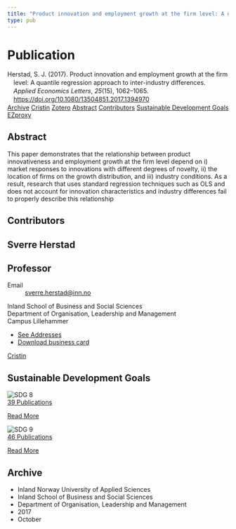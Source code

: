 ```yaml
---
title: "Product innovation and employment growth at the firm level: A quantile regression approach to inter-industry differences"
type: pub
---
```

<h1>Publication</h1>
<article id="csl-bib-container-VRR47N6N" class="csl-bib-container">
  <div class="csl-bib-body" style="line-height: 1.35; padding-left: 1em; text-indent:-1em;">
  <div class="csl-entry">Herstad, S. J. (2017). Product innovation and employment growth at the firm level: A quantile regression approach to inter-industry differences. <i>Applied Economics Letters</i>, <i>25</i>(15), 1062&#x2013;1065. <a href="https://doi.org/10.1080/13504851.2017.1394970">https://doi.org/10.1080/13504851.2017.1394970</a></div>
</div>
  <div class="csl-bib-buttons">
    <a href="#taxonomy-article-VRR47N6N" class="csl-bib-button">Archive</a>
    <a href="https://app.cristin.no/results/show.jsf?id=1508264" alt="Cristin URL" class="csl-bib-button">Cristin</a>
    <a href="http://zotero.org/groups/5022929/items/VRR47N6N" alt="Zotero URL" class="csl-bib-button">Zotero</a>
    <a href="#abstract-article-VRR47N6N" class="csl-bib-button">Abstract</a>
    <a href="#contributors-article-VRR47N6N" class="csl-bib-button">Contributors</a>
    <a href="#sdg-article-VRR47N6N" class="csl-bib-button">Sustainable Development Goals</a>
    <a href="http://ezproxy.inn.no/login?url=https://doi.org/10.1080/13504851.2017.1394970" class="csl-bib-button">EZproxy</a>
  </div>
  <div id="csl-bib-meta-container-VRR47N6N"></div>
</article>
<div id="csl-bib-meta-VRR47N6N" class="csl-bib-meta">
  <article id="abstract-article-VRR47N6N" class="abstract-article">
    <h1>Abstract</h1>
    This paper demonstrates that the relationship between product innovativeness and employment growth at the firm level depend on i) market responses to innovations with different degrees of novelty, ii) the location of firms on the growth distribution, and iii) industry conditions. As a result, research that uses standard regression techniques such as OLS and does not account for innovation characteristics and industry differences fail to properly describe this relationship
  </article>
  <article id="contributors-article-VRR47N6N" class="contributors-article">
    <h1>Contributors</h1>
    <div class="personas">
<div class="vrtx-hinn-person-card">
<div class="photo">
<i class="lar la-user-circle missing-person"></i>
</div>
<div class="info">
<hgroup><h1>Sverre Herstad</h1>
<h2>Professor</h2>
</hgroup><dl>
<dt>Email</dt>
<dd>
<a href="mailto:sverre.herstad@inn.no">sverre.herstad@inn.no</a>
</dd>
</dl>
<p>
Inland School of Business and Social Sciences<br>
Department of Organisation, Leadership and Management<br>
Campus Lillehammer
</p>
<ul class="vrtx-hinn-links">
<li><a href="https://www.inn.no/english/find-an-employee/sverre-herstad.html#vrtx-hinn-addresses">See Addresses</a></li>
<li><a href="https://www.inn.no/english/find-an-employee/sverre-herstad.html?vrtx=vcf">Download business card</a></li>
</ul>
</div>
</div>
<a href="https://app.cristin.no/persons/show.jsf?id=13858" alt="Cristin URL" class="personas-cristin">Cristin</a>
</div>
  </article>
  <article id="sdg-article-VRR47N6N" class="sdg-article">
    <h1>Sustainable Development Goals</h1>
    <div class="sdg-container"><div id="sdg8" class="sdg">
<img src="{{< params subfolder >}}images/sdg/sdg08_en.png" class="image" alt="SDG 8">
<div class="sdg-overlay">
<a href="{{< params subfolder >}}en/archive/?sdg=8#archive" class="sdg-publication-count"><span>39</span> Publications</a>
<p><a href="https://sdgs.un.org/goals/goal8" class="sdg-read-more">Read More</a></p>
</div>
</div> <div id="sdg9" class="sdg">
<img src="{{< params subfolder >}}images/sdg/sdg09_en.png" class="image" alt="SDG 9">
<div class="sdg-overlay">
<a href="{{< params subfolder >}}en/archive/?sdg=9#archive" class="sdg-publication-count"><span>46</span> Publications</a>
<p><a href="https://sdgs.un.org/goals/goal9" class="sdg-read-more">Read More</a></p>
</div>
</div></div>
  </article>
  <article id="taxonomy-article-VRR47N6N" class="taxonomy-article">
    <h1>Archive</h1>
    <ul>
      <li>Inland Norway University of Applied Sciences</li>
      <li>Inland School of Business and Social Sciences</li>
      <li>Department of Organisation, Leadership and Management</li>
      <li>2017</li>
      <li>October</li>
    </ul>
  </article>
</div>
